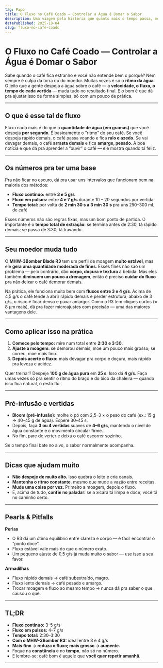 ```yaml
---
tag: Papo
title: O Fluxo no Café Coado — Controlar a Água é Domar o Sabor
description: Uma viagem pela história que quanto mais o tempo passa, menos será justo, a ela, se atribuir o artigo indefinido.
datePublished: 2025-10-04
slug: fluxo-no-cafe-coado
---
```


# **O Fluxo no Café Coado — Controlar a Água é Domar o Sabor**

Sabe quando o café fica estranho e você não entende bem o porquê? Nem sempre é culpa da torra ou do moedor. Muitas vezes é só o **ritmo da água**.
O jeito que a gente despeja a água sobre o café — a **velocidade, o fluxo, o tempo de cada vertida** — muda tudo no resultado final. E o bom é que dá pra ajustar isso de forma simples, só com um pouco de prática.

---

## **O que é esse tal de fluxo**

Fluxo nada mais é do que a **quantidade de água (em gramas)** que você despeja **por segundo**.
É basicamente o “ritmo” do seu café. Se você despeja rápido demais, o café passa voando e fica **ralo e azedo**. Se vai devagar demais, o café **arrasta demais** e fica **amargo, pesado**.
A boa notícia é que dá pra aprender a “ouvir” o café — ele mostra quando tá feliz.

---

## **Os números pra ter uma base**

Pra não ficar no escuro, dá pra usar uns intervalos que funcionam bem na maioria dos métodos:

- **Fluxo contínuo:** entre **3 e 5 g/s**
- **Fluxo em pulsos:** entre **4 e 7 g/s** durante 10 – 20 segundos por vertida
- **Tempo total:** por volta de **2 min 30 s a 3 min 30 s** pra uns 250–300 mL de café

Esses números não são regras fixas, mas um bom ponto de partida.
O importante é o **tempo total de extração**: se termina antes de 2:30, tá rápido demais; se passa de 3:30, tá travando.

---

## **Seu moedor muda tudo**

O **MHW-3Bomber Blade R3** tem um perfil de moagem **muito estável**, mas ele **gera uma quantidade moderada de fines**.
Esses fines não são um problema — pelo contrário, dão **corpo, doçura e textura** à bebida. Mas eles também **diminuem um pouco a drenagem**, então é preciso **cuidar do fluxo** pra não deixar o café demorar demais.

Na prática, ele funciona muito bem com **fluxos entre 3 e 4 g/s**.
Acima de 4,5 g/s o café tende a abrir rápido demais e perder estrutura; abaixo de 3 g/s, o risco é ficar denso e puxar amargor.
Como o R3 tem cliques curtos (≈ 8 µm reais), dá pra fazer microajustes com precisão — uma das maiores vantagens dele.

---

## **Como aplicar isso na prática**

1. **Comece pelo tempo:** mire num total entre **2:30 e 3:30**.
2. **Ajuste a moagem:** se demorou demais, moe um pouco mais grosso; se correu, moe mais fino.
3. **Depois acerte o fluxo:** mais devagar pra corpo e doçura, mais rápido pra leveza e acidez.

Quer treinar?
Despeje **100 g de água pura** em **25 s**. Isso dá **4 g/s**. Faça umas vezes só pra sentir o ritmo do braço e do bico da chaleira — quando isso fica natural, o resto flui.

---

## **Pré-infusão e vertidas**

- **Bloom (pré-infusão):** molhe o pó com 2,5–3 × o peso do café (ex.: 15 g → 40–45 g de água). Espere 30–45 s.
- Depois, faça **3 ou 4 vertidas** suaves de **4–6 g/s**, mantendo o nível de água constante e o movimento circular firme.
- No fim, pare de verter e deixa o café escorrer sozinho.

Se o tempo final bate no alvo, o sabor normalmente acompanha.

---

## **Dicas que ajudam muito**

- **Não despeje de muito alto.** Isso quebra o leito e cria canais.
- **Mantenha o ritmo constante**, mesmo que mude a vazão entre receitas.
- **Mude uma coisa por vez.** Primeiro a moagem, depois o fluxo.
- E, acima de tudo, **confie no paladar**: se a xícara tá limpa e doce, você tá no caminho certo.

---

## **Pearls & Pitfalls**

**Perlas**

- O R3 dá um ótimo equilíbrio entre clareza e corpo — é fácil encontrar o “ponto doce”.
- Fluxo estável vale mais do que o número exato.
- Um pequeno ajuste de 0,5 g/s já muda muito o sabor — use isso a seu favor.

**Armadilhas**

- Fluxo rápido demais → café subextraído, magro.
- Fluxo lento demais → café pesado e amargo.
- Trocar moagem e fluxo ao mesmo tempo → nunca dá pra saber o que causou o quê.

---

## **TL;DR**

- **Fluxo contínuo:** 3–5 g/s
- **Fluxo em pulsos:** 4–7 g/s
- **Tempo total:** 2:30–3:30
- **Com o MHW-3Bomber R3:** ideal entre 3 e 4 g/s
- **Mais fino → reduza o fluxo; mais grosso → aumente.**
- Foque na **constância** e no **tempo**, não só no número.
- E lembre-se: café bom é aquele que **você quer repetir amanhã**.

---

